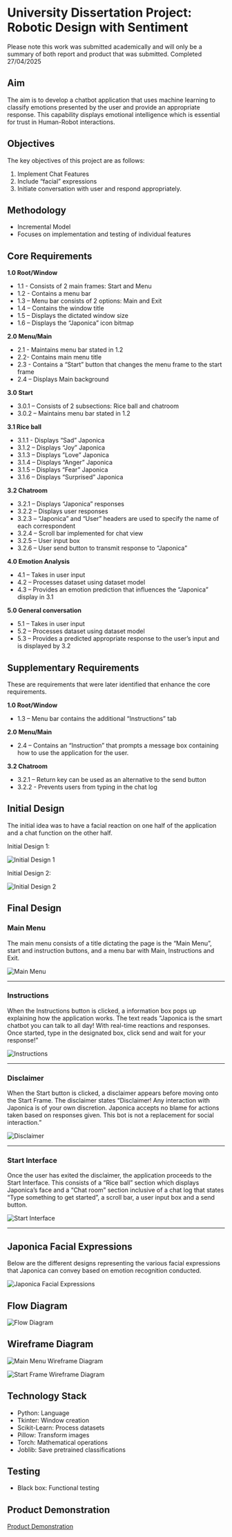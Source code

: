 # University Dissertation Project: Robotic Design with Sentiment
Please note this work was submitted academically and will only be a summary of both report and product that was submitted.
Completed 27/04/2025

## Aim
The aim is to develop a chatbot application that uses machine learning to classify emotions 
presented by the user and provide an appropriate response. This capability displays emotional 
intelligence which is essential for trust in Human-Robot interactions.

## Objectives
The key objectives of this project are as follows: 
1. Implement Chat Features 
2. Include “facial” expressions 
3. Initiate conversation with user and respond appropriately.

## Methodology
- Incremental Model
- Focuses on implementation and testing of individual features

## Core Requirements
**1.0 Root/Window** 
- 1.1 - Consists of 2 main frames: Start and Menu 
- 1.2 - Contains a menu bar 
- 1.3 – Menu bar consists of 2 options: Main and Exit 
- 1.4 – Contains the window title 
- 1.5 – Displays the dictated window size 
- 1.6 – Displays the “Japonica” icon bitmap
  
**2.0 Menu/Main** 
- 2.1 - Maintains menu bar stated in 1.2 
- 2.2- Contains main menu title 
- 2.3 - Contains a “Start” button that changes the menu frame to the start frame 
- 2.4 – Displays Main background

**3.0 Start** 
- 3.0.1 – Consists of 2 subsections: Rice ball and chatroom 
- 3.0.2 – Maintains menu bar stated in 1.2 

**3.1 Rice ball** 
- 3.1.1 - Displays “Sad” Japonica 
- 3.1.2 – Displays “Joy” Japonica 
- 3.1.3 – Displays ”Love” Japonica 
- 3.1.4 – Displays “Anger” Japonica 
- 3.1.5 – Displays “Fear” Japonica 
- 3.1.6 – Displays “Surprised” Japonica 

**3.2 Chatroom** 
- 3.2.1 – Displays “Japonica” responses 
- 3.2.2 – Displays user responses 
- 3.2.3 – “Japonica” and “User” headers are used to specify the name of each correspondent 
- 3.2.4 – Scroll bar implemented for chat view 
- 3.2.5 – User input box 
- 3.2.6 – User send button to transmit response to “Japonica” 

**4.0 Emotion Analysis** 
- 4.1 – Takes in user input 
- 4.2 – Processes dataset using dataset model 
- 4.3 – Provides an emotion prediction that influences the “Japonica” display in 3.1 

**5.0 General conversation** 
- 5.1 – Takes in user input 
- 5.2 – Processes dataset using dataset model 
- 5.3 – Provides a predicted appropriate response to the user’s input and is displayed by 3.2 

## Supplementary Requirements
These are requirements that were later identified that enhance the core requirements. 

**1.0 Root/Window** 
- 1.3 – Menu bar contains the additional “Instructions” tab 

**2.0 Menu/Main** 
- 2.4 – Contains an “Instruction” that prompts a message box containing how to use the 
application for the user. 

**3.2 Chatroom** 
- 3.2.1 – Return key can be used as an alternative to the send button 
- 3.2.2 - Prevents users from typing in the chat log 

## Initial Design

The initial idea was to have a facial reaction on one half of the application and a chat function 
on the other half.

Initial Design 1:

![Initial Design 1](Initial-Design-1.png)

Initial Design 2:

![Initial Design 2](Initial-Design-2.png)

## Final Design

### Main Menu

The main menu consists of a title dictating the page is the “Main Menu”, start and instruction 
buttons, and a menu bar with Main, Instructions and Exit.

![Main Menu](Main-Menu.png)

---

### Instructions

When the Instructions button is clicked, a information box pops up explaining how the 
application works. The text reads ”Japonica is the smart chatbot you can talk to all day! With 
real-time reactions and responses. Once started, type in the designated box, click send and 
wait for your response!” 

![Instructions](Instructions.png)

---

### Disclaimer

When the Start button is clicked, a disclaimer appears before moving onto the Start Frame. The 
disclaimer states “Disclaimer! Any interaction with Japonica is of your own discretion. Japonica 
accepts no blame for actions taken based on responses given. This bot is not a replacement for 
social interaction.” 

![Disclaimer](Disclaimer.png)

---

### Start Interface

Once the user has exited the disclaimer, the application proceeds to the Start Interface. This 
consists of a “Rice ball” section which displays Japonica’s face and a “Chat room” section 
inclusive of a chat log that states “Type something to get started”, a scroll bar, a user input box 
and a send button.

![Start Interface](Start-Interface.png)

---

## Japonica Facial Expressions

Below are the different designs representing the various facial expressions that Japonica can 
convey based on emotion recognition conducted. 

![Japonica Facial Expressions](Japonica-Facial-Expressions.png)

## Flow Diagram

![Flow Diagram](Flow-Diagram.png)

## Wireframe Diagram

![Main Menu Wireframe Diagram](Main-Menu-Wireframe-Diagram.png)

![Start Frame Wireframe Diagram](Start-Frame-Wireframe-Diagram.png)

## Technology Stack
- Python: Language
- Tkinter: Window creation
- Scikit-Learn: Process datasets
- Pillow: Transform images
- Torch: Mathematical operations
- Joblib: Save pretrained classifications

## Testing
- Black box: Functional testing

## Product Demonstration
[Product Demonstration](Dissertation-Product-Demonstration.mp4)
